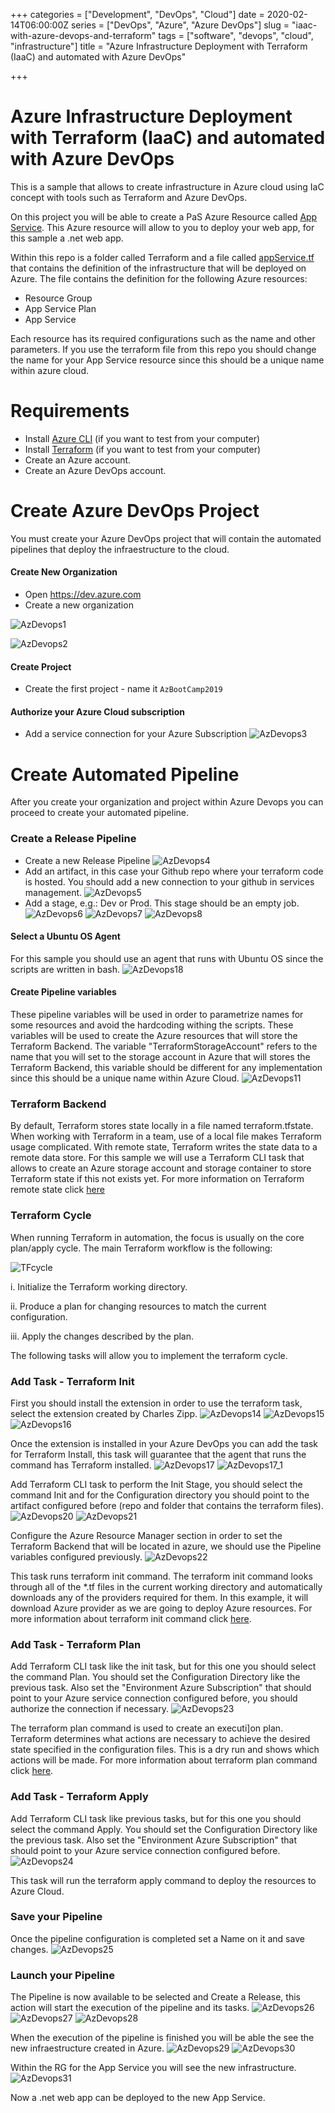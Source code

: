 +++
categories = ["Development", "DevOps", "Cloud"]
date = 2020-02-14T06:00:00Z
series = ["DevOps", "Azure", "Azure DevOps"]
slug = "iaac-with-azure-devops-and-terraform"
tags = ["software", "devops", "cloud", "infrastructure"]
title = "Azure Infrastructure Deployment with Terraform (IaaC) and automated with Azure DevOps"

+++
# Azure Infrastructure Deployment with Terraform (IaaC) and automated with Azure DevOps

This is a sample that allows to create infrastructure in Azure cloud using IaC concept with tools such as Terraform and Azure DevOps.

On this project you will be able to create a PaS Azure Resource called [App Service](https://azure.microsoft.com/en-us/services/app-service/). This Azure resource will allow to you to deploy your web app, for this sample a .net web app. 

Within this repo is a folder called Terraform and a file called [appService.tf](https://raw.githubusercontent.com/josema88/IaCWithAzure/master/Terraform/appService.tf) that contains the definition of the infrastructure that will be deployed on Azure. The file contains the definition for the following Azure resources:
 * Resource Group
 * App Service Plan
 * App Service

Each resource has its required configurations such as the name and other parameters. If you use the terraform file from this repo you should change the name for your App Service resource since this should be a unique name within azure cloud.

# Requirements

  * Install [Azure CLI](https://docs.bitnami.com/azure/faq/administration/install-az-cli/) (if you want to test from your computer)
  * Install [Terraform](https://learn.hashicorp.com/terraform/getting-started/install.html) (if you want to test from your computer)
  * Create an Azure account.
  * Create an Azure DevOps account.


# Create Azure DevOps Project

You must create your Azure DevOps project that will contain the automated pipelines that deploy the infraestructure to the cloud.

#### Create New Organization
* Open https://dev.azure.com
* Create a new organization 

![AzDevops1](https://raw.githubusercontent.com/josema88/IaCWithAzure/master/Images/AzDevOps1.png)

![AzDevops2](https://raw.githubusercontent.com/josema88/IaCWithAzure/master/Images/AzDevOps2.png)

#### Create Project
* Create the first project - name it `AzBootCamp2019`

#### Authorize your Azure Cloud subscription
* Add a service connection for your Azure Subscription 
![AzDevops3](https://raw.githubusercontent.com/josema88/IaCWithAzure/master/Images/AzDevOps3.png)

# Create Automated Pipeline
After you create your organization and project within Azure Devops you can proceed to create your automated pipeline.

### Create a Release Pipeline
* Create a new Release Pipeline 
![AzDevops4](https://raw.githubusercontent.com/josema88/IaCWithAzure/master/Images/AzDevOps4.png)
* Add an artifact, in this case your Github repo where your terraform code is hosted. You should add a new connection to your github in services management.
![AzDevops5](https://raw.githubusercontent.com/josema88/IaCWithAzure/master/Images/AzDevOps5.png)
* Add a stage, e.g.: Dev or Prod. This stage should be an empty job.
![AzDevops6](https://raw.githubusercontent.com/josema88/IaCWithAzure/master/Images/AzDevOps6.png)
![AzDevops7](https://raw.githubusercontent.com/josema88/IaCWithAzure/master/Images/AzDevOps7.png)
![AzDevops8](https://raw.githubusercontent.com/josema88/IaCWithAzure/master/Images/AzDevOps8.png)

#### Select a Ubuntu OS Agent
For this sample you should use an agent that runs with Ubuntu OS since the scripts are written in bash.
![AzDevops18](https://raw.githubusercontent.com/josema88/IaCWithAzure/master/Images/AzDevOps18.png)

#### Create Pipeline variables
These pipeline variables will be used in order to parametrize names for some resources and avoid the hardcoding withing the scripts. These variables will be used to create the Azure resources that will store the Terraform Backend. The variable "TerraformStorageAccount" refers to the name that you will set to the storage account in Azure that will stores the Terraform Backend, this variable should be different for any implementation since this should be a unique name within Azure Cloud.
![AzDevops11](https://raw.githubusercontent.com/josema88/IaCWithAzure/master/Images/AzDevOps11.png)

### Terraform Backend 
By default, Terraform stores state locally in a file named terraform.tfstate. When working with Terraform in a team, use of a local file makes Terraform usage complicated. With remote state, Terraform writes the state data to a remote data store. For this sample we will use a Terraform CLI task that allows to create an Azure storage account and storage container to store Terraform state if this not exists yet. For more information on Terraform remote state click [here](https://www.terraform.io/docs/state/remote.html)

### Terraform Cycle
When running Terraform in automation, the focus is usually on the core plan/apply cycle. The main Terraform workflow is the following:

![TFcycle](https://raw.githubusercontent.com/josema88/IaCWithAzure/master/Images/terraformworkflow.png)

i. Initialize the Terraform working directory.

ii. Produce a plan for changing resources to match the current configuration.

iii. Apply the changes described by the plan.

The following tasks will allow you to implement the terraform cycle.
 
### Add Task - Terraform Init
First you should install the extension in order to use the terraform task, select the extension created by Charles Zipp.
![AzDevops14](https://raw.githubusercontent.com/josema88/IaCWithAzure/master/Images/AzDevOps14.png)
![AzDevops15](https://raw.githubusercontent.com/josema88/IaCWithAzure/master/Images/AzDevOps15.png)
![AzDevops16](https://raw.githubusercontent.com/josema88/IaCWithAzure/master/Images/AzDevOps16.png)

Once the extension is installed in your Azure DevOps you can add the task for Terraform Install, this task will guarantee that the agent that runs the command has Terraform installed. 
![AzDevops17](https://raw.githubusercontent.com/josema88/IaCWithAzure/master/Images/AzDevOps17.png)
![AzDevops17_1](https://raw.githubusercontent.com/josema88/IaCWithAzure/master/Images/AzDevOps17_1.png)

Add Terraform CLI task to perform the Init Stage, you should select the command Init and for the Configuration directory you should point to the artifact configured before (repo and folder that contains the terraform files).
![AzDevops20](https://raw.githubusercontent.com/josema88/IaCWithAzure/master/Images/AzDevOps20.png)
![AzDevops21](https://raw.githubusercontent.com/josema88/IaCWithAzure/master/Images/AzDevOps21.png)

Configure the Azure Resource Manager section in order to set the Terraform Backend that will be located in azure, we should use the Pipeline variables configured previously.
![AzDevops22](https://raw.githubusercontent.com/josema88/IaCWithAzure/master/Images/AzDevOps22.png)

This task runs terraform init command. The terraform init command looks through all of the *.tf files in the current working directory and automatically downloads any of the providers required for them. In this example, it will download Azure provider as we are going to deploy Azure resources. For more information about terraform init command click [here](https://www.terraform.io/docs/commands/init.html).

### Add Task - Terraform Plan
Add Terraform CLI task like the init task, but for this one you should select the command Plan. You should set the Configuration Directory like the previous task. Also set the "Environment Azure Subscription" that should point to your Azure service connection configured before, you should authorize the connection if necessary. 
![AzDevops23](https://raw.githubusercontent.com/josema88/IaCWithAzure/master/Images/AzDevOps23.png)

The terraform plan command is used to create an executi]on plan. Terraform determines what actions are necessary to achieve the desired state specified in the configuration files. This is a dry run and shows which actions will be made. For more information about terraform plan command click [here](https://www.terraform.io/docs/commands/plan.html).

### Add Task - Terraform Apply
Add Terraform CLI task like previous tasks, but for this one you should select the command Apply. You should set the Configuration Directory like the previous task. Also set the "Environment Azure Subscription" that should point to your Azure service connection configured before.
![AzDevops24](https://raw.githubusercontent.com/josema88/IaCWithAzure/master/Images/AzDevOps24.png)

This task will run the terraform apply command to deploy the resources to Azure Cloud.

### Save your Pipeline
Once the pipeline configuration is completed set a Name on it and save changes.
![AzDevops25](https://raw.githubusercontent.com/josema88/IaCWithAzure/master/Images/AzDevOps25.png)

### Launch your Pipeline
The Pipeline is now available to be selected and Create a Release, this action will start the execution of the pipeline and its tasks. 
![AzDevops26](https://raw.githubusercontent.com/josema88/IaCWithAzure/master/Images/AzDevOps26.png)
![AzDevops27](https://raw.githubusercontent.com/josema88/IaCWithAzure/master/Images/AzDevOps27.png)
![AzDevops28](https://raw.githubusercontent.com/josema88/IaCWithAzure/master/Images/AzDevOps28.png)


When the execution of the pipeline is finished you will be able the see the new infraestructure created in Azure.
![AzDevops29](https://raw.githubusercontent.com/josema88/IaCWithAzure/master/Images/AzDevOps29.png)
![AzDevops30](https://raw.githubusercontent.com/josema88/IaCWithAzure/master/Images/AzDevOps30.png)

Within the RG for the App Service you will see the new infrastructure.
![AzDevops31](https://raw.githubusercontent.com/josema88/IaCWithAzure/master/Images/AzDevOps31.png)


Now a .net web app can be deployed to the new App Service.
